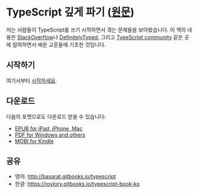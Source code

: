 TypeScript 깊게 파기 ([원문](https://basarat.gitbooks.io/typescript))
=======

저는 사람들이 TypeScript를 쓰기 시작하면서 겪는 문제들을 보아왔습니다. 이 책의 내용은
[StackOverflow](http://stackoverflow.com/tags/typescript/topusers)나 [DefinitelyTyped](https://github.com/DefinitelyTyped/), 그리고
[TypeScript community](https://github.com/TypeStrong/) 같은 곳에 참여하면서 배운 교훈들에 기초한 것입니다.

## 시작하기
여기서부터 [시작하세요](https://roylory.gitbooks.io/typescript-book-ko/docs/getting-started.html).

## 다운로드
다음의 포맷으로도 다운로드 받을 수 있습니다:
* [EPUB for iPad, iPhone, Mac](https://www.gitbook.com/download/epub/book/roylory/typescript-book-ko)
* [PDF for Windows and others](https://www.gitbook.com/download/pdf/book/roylory/typescript-book-ko)
* [MOBI for Kindle](https://www.gitbook.com/download/mobi/book/roylory/typescript-book-ko)

## 공유
* 영어: http://basarat.gitbooks.io/typescript
* 한글: https://roylory.gitbooks.io/typescript-book-ko
